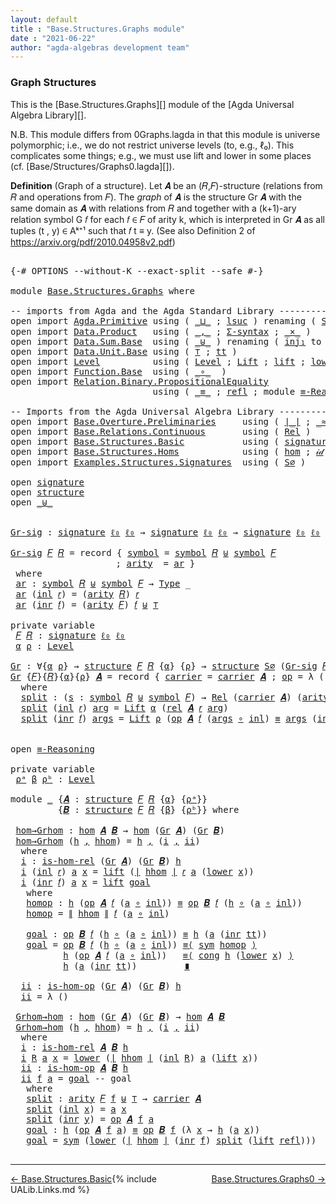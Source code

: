 ```yaml
---
layout: default
title : "Base.Structures.Graphs module"
date : "2021-06-22"
author: "agda-algebras development team"
---
```


### <a id="graph-structures">Graph Structures</a>

This is the [Base.Structures.Graphs][] module of the [Agda Universal Algebra Library][].

N.B. This module differs from 0Graphs.lagda in that this module is universe polymorphic; i.e., we do not restrict universe levels (to, e.g., ℓ₀). This complicates some things; e.g., we must use lift and lower in some places (cf. [Base/Structures/Graphs0.lagda][]).

**Definition** (Graph of a structure). Let 𝑨 be an (𝑅,𝐹)-structure (relations from 𝑅 and operations from 𝐹).
The *graph* of 𝑨 is the structure Gr 𝑨 with the same domain as 𝑨 with relations from 𝑅 and together with a (k+1)-ary relation symbol G 𝑓 for each 𝑓 ∈ 𝐹 of arity k, which is interpreted in Gr 𝑨 as all tuples (t , y) ∈ Aᵏ⁺¹ such that 𝑓 t ≡ y. (See also Definition 2 of https://arxiv.org/pdf/2010.04958v2.pdf)


<pre class="Agda">

<a id="966" class="Symbol">{-#</a> <a id="970" class="Keyword">OPTIONS</a> <a id="978" class="Pragma">--without-K</a> <a id="990" class="Pragma">--exact-split</a> <a id="1004" class="Pragma">--safe</a> <a id="1011" class="Symbol">#-}</a>

<a id="1016" class="Keyword">module</a> <a id="1023" href="Base.Structures.Graphs.html" class="Module">Base.Structures.Graphs</a> <a id="1046" class="Keyword">where</a>

<a id="1053" class="Comment">-- imports from Agda and the Agda Standard Library -------------------------------------------</a>
<a id="1148" class="Keyword">open</a> <a id="1153" class="Keyword">import</a> <a id="1160" href="Agda.Primitive.html" class="Module">Agda.Primitive</a> <a id="1175" class="Keyword">using</a> <a id="1181" class="Symbol">(</a> <a id="1183" href="Agda.Primitive.html#810" class="Primitive Operator">_⊔_</a> <a id="1187" class="Symbol">;</a> <a id="1189" href="Agda.Primitive.html#780" class="Primitive">lsuc</a> <a id="1194" class="Symbol">)</a> <a id="1196" class="Keyword">renaming</a> <a id="1205" class="Symbol">(</a> <a id="1207" href="Agda.Primitive.html#326" class="Primitive">Set</a> <a id="1211" class="Symbol">to</a> <a id="1214" class="Primitive">Type</a> <a id="1219" class="Symbol">;</a> <a id="1221" href="Agda.Primitive.html#764" class="Primitive">lzero</a>  <a id="1228" class="Symbol">to</a> <a id="1231" class="Primitive">ℓ₀</a> <a id="1234" class="Symbol">)</a>
<a id="1236" class="Keyword">open</a> <a id="1241" class="Keyword">import</a> <a id="1248" href="Data.Product.html" class="Module">Data.Product</a>   <a id="1263" class="Keyword">using</a> <a id="1269" class="Symbol">(</a> <a id="1271" href="Agda.Builtin.Sigma.html#236" class="InductiveConstructor Operator">_,_</a> <a id="1275" class="Symbol">;</a> <a id="1277" href="Data.Product.html#916" class="Function">Σ-syntax</a> <a id="1286" class="Symbol">;</a> <a id="1288" href="Data.Product.html#1167" class="Function Operator">_×_</a> <a id="1292" class="Symbol">)</a>
<a id="1294" class="Keyword">open</a> <a id="1299" class="Keyword">import</a> <a id="1306" href="Data.Sum.Base.html" class="Module">Data.Sum.Base</a>  <a id="1321" class="Keyword">using</a> <a id="1327" class="Symbol">(</a> <a id="1329" href="Data.Sum.Base.html#734" class="Datatype Operator">_⊎_</a> <a id="1333" class="Symbol">)</a> <a id="1335" class="Keyword">renaming</a> <a id="1344" class="Symbol">(</a> <a id="1346" href="Data.Sum.Base.html#784" class="InductiveConstructor">inj₁</a> <a id="1351" class="Symbol">to</a> <a id="1354" class="InductiveConstructor">inl</a> <a id="1358" class="Symbol">;</a> <a id="1360" href="Data.Sum.Base.html#809" class="InductiveConstructor">inj₂</a> <a id="1365" class="Symbol">to</a> <a id="1368" class="InductiveConstructor">inr</a> <a id="1372" class="Symbol">)</a>
<a id="1374" class="Keyword">open</a> <a id="1379" class="Keyword">import</a> <a id="1386" href="Data.Unit.Base.html" class="Module">Data.Unit.Base</a> <a id="1401" class="Keyword">using</a> <a id="1407" class="Symbol">(</a> <a id="1409" href="Agda.Builtin.Unit.html#164" class="Record">⊤</a> <a id="1411" class="Symbol">;</a> <a id="1413" href="Agda.Builtin.Unit.html#201" class="InductiveConstructor">tt</a> <a id="1416" class="Symbol">)</a>
<a id="1418" class="Keyword">open</a> <a id="1423" class="Keyword">import</a> <a id="1430" href="Level.html" class="Module">Level</a>          <a id="1445" class="Keyword">using</a> <a id="1451" class="Symbol">(</a> <a id="1453" href="Agda.Primitive.html#597" class="Postulate">Level</a> <a id="1459" class="Symbol">;</a> <a id="1461" href="Level.html#400" class="Record">Lift</a> <a id="1466" class="Symbol">;</a> <a id="1468" href="Level.html#457" class="InductiveConstructor">lift</a> <a id="1473" class="Symbol">;</a> <a id="1475" href="Level.html#470" class="Field">lower</a> <a id="1481" class="Symbol">)</a>
<a id="1483" class="Keyword">open</a> <a id="1488" class="Keyword">import</a> <a id="1495" href="Function.Base.html" class="Module">Function.Base</a>  <a id="1510" class="Keyword">using</a> <a id="1516" class="Symbol">(</a> <a id="1518" href="Function.Base.html#1031" class="Function Operator">_∘_</a>  <a id="1523" class="Symbol">)</a>
<a id="1525" class="Keyword">open</a> <a id="1530" class="Keyword">import</a> <a id="1537" href="Relation.Binary.PropositionalEquality.html" class="Module">Relation.Binary.PropositionalEquality</a>
                           <a id="1602" class="Keyword">using</a> <a id="1608" class="Symbol">(</a> <a id="1610" href="Agda.Builtin.Equality.html#151" class="Datatype Operator">_≡_</a> <a id="1614" class="Symbol">;</a> <a id="1616" href="Agda.Builtin.Equality.html#208" class="InductiveConstructor">refl</a> <a id="1621" class="Symbol">;</a> <a id="1623" class="Keyword">module</a> <a id="1630" href="Relation.Binary.PropositionalEquality.Core.html#2708" class="Module">≡-Reasoning</a> <a id="1642" class="Symbol">;</a> <a id="1644" href="Relation.Binary.PropositionalEquality.Core.html#1130" class="Function">cong</a> <a id="1649" class="Symbol">;</a> <a id="1651" href="Relation.Binary.PropositionalEquality.Core.html#1684" class="Function">sym</a> <a id="1655" class="Symbol">)</a>

<a id="1658" class="Comment">-- Imports from the Agda Universal Algebra Library ---------------------------------------------</a>
<a id="1755" class="Keyword">open</a> <a id="1760" class="Keyword">import</a> <a id="1767" href="Base.Overture.Preliminaries.html" class="Module">Base.Overture.Preliminaries</a>     <a id="1799" class="Keyword">using</a> <a id="1805" class="Symbol">(</a> <a id="1807" href="Base.Overture.Preliminaries.html#4402" class="Function Operator">∣_∣</a> <a id="1811" class="Symbol">;</a> <a id="1813" href="Base.Overture.Preliminaries.html#9670" class="Function Operator">_≈_</a> <a id="1817" class="Symbol">;</a> <a id="1819" href="Base.Overture.Preliminaries.html#4440" class="Function Operator">∥_∥</a> <a id="1823" class="Symbol">;</a> <a id="1825" href="Base.Overture.Preliminaries.html#5321" class="Function Operator">_∙_</a> <a id="1829" class="Symbol">;</a> <a id="1831" href="Base.Overture.Preliminaries.html#8995" class="Function">lower∼lift</a> <a id="1842" class="Symbol">;</a> <a id="1844" href="Base.Overture.Preliminaries.html#8919" class="Function">lift∼lower</a> <a id="1855" class="Symbol">)</a>
<a id="1857" class="Keyword">open</a> <a id="1862" class="Keyword">import</a> <a id="1869" href="Base.Relations.Continuous.html" class="Module">Base.Relations.Continuous</a>       <a id="1901" class="Keyword">using</a> <a id="1907" class="Symbol">(</a> <a id="1909" href="Base.Relations.Continuous.html#4476" class="Function">Rel</a> <a id="1913" class="Symbol">)</a>
<a id="1915" class="Keyword">open</a> <a id="1920" class="Keyword">import</a> <a id="1927" href="Base.Structures.Basic.html" class="Module">Base.Structures.Basic</a>           <a id="1959" class="Keyword">using</a> <a id="1965" class="Symbol">(</a> <a id="1967" href="Base.Structures.Basic.html#1264" class="Record">signature</a> <a id="1977" class="Symbol">;</a> <a id="1979" href="Base.Structures.Basic.html#1598" class="Record">structure</a> <a id="1989" class="Symbol">)</a>
<a id="1991" class="Keyword">open</a> <a id="1996" class="Keyword">import</a> <a id="2003" href="Base.Structures.Homs.html" class="Module">Base.Structures.Homs</a>            <a id="2035" class="Keyword">using</a> <a id="2041" class="Symbol">(</a> <a id="2043" href="Base.Structures.Homs.html#2869" class="Function">hom</a> <a id="2047" class="Symbol">;</a> <a id="2049" href="Base.Structures.Homs.html#3970" class="Function">𝒾𝒹</a> <a id="2052" class="Symbol">;</a> <a id="2054" href="Base.Structures.Homs.html#3878" class="Function">∘-hom</a> <a id="2060" class="Symbol">;</a> <a id="2062" href="Base.Structures.Homs.html#4917" class="Function">𝓁𝒾𝒻𝓉</a> <a id="2067" class="Symbol">;</a> <a id="2069" href="Base.Structures.Homs.html#5297" class="Function">𝓁ℴ𝓌ℯ𝓇</a> <a id="2075" class="Symbol">;</a> <a id="2077" href="Base.Structures.Homs.html#2453" class="Function">is-hom-rel</a><a id="2087" class="Symbol">;</a> <a id="2089" href="Base.Structures.Homs.html#2672" class="Function">is-hom-op</a><a id="2098" class="Symbol">)</a>
<a id="2100" class="Keyword">open</a> <a id="2105" class="Keyword">import</a> <a id="2112" href="Examples.Structures.Signatures.html" class="Module">Examples.Structures.Signatures</a>  <a id="2144" class="Keyword">using</a> <a id="2150" class="Symbol">(</a> <a id="2152" href="Examples.Structures.Signatures.html#710" class="Function">S∅</a> <a id="2155" class="Symbol">)</a>

<a id="2158" class="Keyword">open</a> <a id="2163" href="Base.Structures.Basic.html#1264" class="Module">signature</a>
<a id="2173" class="Keyword">open</a> <a id="2178" href="Base.Structures.Basic.html#1598" class="Module">structure</a>
<a id="2188" class="Keyword">open</a> <a id="2193" href="Data.Sum.Base.html#734" class="Module Operator">_⊎_</a>


<a id="Gr-sig"></a><a id="2199" href="Base.Structures.Graphs.html#2199" class="Function">Gr-sig</a> <a id="2206" class="Symbol">:</a> <a id="2208" href="Base.Structures.Basic.html#1264" class="Record">signature</a> <a id="2218" href="Base.Structures.Graphs.html#1231" class="Primitive">ℓ₀</a> <a id="2221" href="Base.Structures.Graphs.html#1231" class="Primitive">ℓ₀</a> <a id="2224" class="Symbol">→</a> <a id="2226" href="Base.Structures.Basic.html#1264" class="Record">signature</a> <a id="2236" href="Base.Structures.Graphs.html#1231" class="Primitive">ℓ₀</a> <a id="2239" href="Base.Structures.Graphs.html#1231" class="Primitive">ℓ₀</a> <a id="2242" class="Symbol">→</a> <a id="2244" href="Base.Structures.Basic.html#1264" class="Record">signature</a> <a id="2254" href="Base.Structures.Graphs.html#1231" class="Primitive">ℓ₀</a> <a id="2257" href="Base.Structures.Graphs.html#1231" class="Primitive">ℓ₀</a>

<a id="2261" href="Base.Structures.Graphs.html#2199" class="Function">Gr-sig</a> <a id="2268" href="Base.Structures.Graphs.html#2268" class="Bound">𝐹</a> <a id="2270" href="Base.Structures.Graphs.html#2270" class="Bound">𝑅</a> <a id="2272" class="Symbol">=</a> <a id="2274" class="Keyword">record</a> <a id="2281" class="Symbol">{</a> <a id="2283" href="Base.Structures.Basic.html#1325" class="Field">symbol</a> <a id="2290" class="Symbol">=</a> <a id="2292" href="Base.Structures.Basic.html#1325" class="Field">symbol</a> <a id="2299" href="Base.Structures.Graphs.html#2270" class="Bound">𝑅</a> <a id="2301" href="Data.Sum.Base.html#734" class="Datatype Operator">⊎</a> <a id="2303" href="Base.Structures.Basic.html#1325" class="Field">symbol</a> <a id="2310" href="Base.Structures.Graphs.html#2268" class="Bound">𝐹</a>
                    <a id="2332" class="Symbol">;</a> <a id="2334" href="Base.Structures.Basic.html#1343" class="Field">arity</a>  <a id="2341" class="Symbol">=</a> <a id="2343" href="Base.Structures.Graphs.html#2356" class="Function">ar</a> <a id="2346" class="Symbol">}</a>
 <a id="2349" class="Keyword">where</a>
 <a id="2356" href="Base.Structures.Graphs.html#2356" class="Function">ar</a> <a id="2359" class="Symbol">:</a> <a id="2361" href="Base.Structures.Basic.html#1325" class="Field">symbol</a> <a id="2368" href="Base.Structures.Graphs.html#2270" class="Bound">𝑅</a> <a id="2370" href="Data.Sum.Base.html#734" class="Datatype Operator">⊎</a> <a id="2372" href="Base.Structures.Basic.html#1325" class="Field">symbol</a> <a id="2379" href="Base.Structures.Graphs.html#2268" class="Bound">𝐹</a> <a id="2381" class="Symbol">→</a> <a id="2383" href="Base.Structures.Graphs.html#1214" class="Primitive">Type</a> <a id="2388" class="Symbol">_</a>
 <a id="2391" href="Base.Structures.Graphs.html#2356" class="Function">ar</a> <a id="2394" class="Symbol">(</a><a id="2395" href="Base.Structures.Graphs.html#1354" class="InductiveConstructor">inl</a> <a id="2399" href="Base.Structures.Graphs.html#2399" class="Bound">𝑟</a><a id="2400" class="Symbol">)</a> <a id="2402" class="Symbol">=</a> <a id="2404" class="Symbol">(</a><a id="2405" href="Base.Structures.Basic.html#1343" class="Field">arity</a> <a id="2411" href="Base.Structures.Graphs.html#2270" class="Bound">𝑅</a><a id="2412" class="Symbol">)</a> <a id="2414" href="Base.Structures.Graphs.html#2399" class="Bound">𝑟</a>
 <a id="2417" href="Base.Structures.Graphs.html#2356" class="Function">ar</a> <a id="2420" class="Symbol">(</a><a id="2421" href="Base.Structures.Graphs.html#1368" class="InductiveConstructor">inr</a> <a id="2425" href="Base.Structures.Graphs.html#2425" class="Bound">𝑓</a><a id="2426" class="Symbol">)</a> <a id="2428" class="Symbol">=</a> <a id="2430" class="Symbol">(</a><a id="2431" href="Base.Structures.Basic.html#1343" class="Field">arity</a> <a id="2437" href="Base.Structures.Graphs.html#2268" class="Bound">𝐹</a><a id="2438" class="Symbol">)</a> <a id="2440" href="Base.Structures.Graphs.html#2425" class="Bound">𝑓</a> <a id="2442" href="Data.Sum.Base.html#734" class="Datatype Operator">⊎</a> <a id="2444" href="Agda.Builtin.Unit.html#164" class="Record">⊤</a>

<a id="2447" class="Keyword">private</a> <a id="2455" class="Keyword">variable</a>
 <a id="2465" href="Base.Structures.Graphs.html#2465" class="Generalizable">𝐹</a> <a id="2467" href="Base.Structures.Graphs.html#2467" class="Generalizable">𝑅</a> <a id="2469" class="Symbol">:</a> <a id="2471" href="Base.Structures.Basic.html#1264" class="Record">signature</a> <a id="2481" href="Base.Structures.Graphs.html#1231" class="Primitive">ℓ₀</a> <a id="2484" href="Base.Structures.Graphs.html#1231" class="Primitive">ℓ₀</a>
 <a id="2488" href="Base.Structures.Graphs.html#2488" class="Generalizable">α</a> <a id="2490" href="Base.Structures.Graphs.html#2490" class="Generalizable">ρ</a> <a id="2492" class="Symbol">:</a> <a id="2494" href="Agda.Primitive.html#597" class="Postulate">Level</a>

<a id="Gr"></a><a id="2501" href="Base.Structures.Graphs.html#2501" class="Function">Gr</a> <a id="2504" class="Symbol">:</a> <a id="2506" class="Symbol">∀{</a><a id="2508" href="Base.Structures.Graphs.html#2508" class="Bound">α</a> <a id="2510" href="Base.Structures.Graphs.html#2510" class="Bound">ρ</a><a id="2511" class="Symbol">}</a> <a id="2513" class="Symbol">→</a> <a id="2515" href="Base.Structures.Basic.html#1598" class="Record">structure</a> <a id="2525" href="Base.Structures.Graphs.html#2465" class="Generalizable">𝐹</a> <a id="2527" href="Base.Structures.Graphs.html#2467" class="Generalizable">𝑅</a> <a id="2529" class="Symbol">{</a><a id="2530" href="Base.Structures.Graphs.html#2508" class="Bound">α</a><a id="2531" class="Symbol">}</a> <a id="2533" class="Symbol">{</a><a id="2534" href="Base.Structures.Graphs.html#2510" class="Bound">ρ</a><a id="2535" class="Symbol">}</a> <a id="2537" class="Symbol">→</a> <a id="2539" href="Base.Structures.Basic.html#1598" class="Record">structure</a> <a id="2549" href="Examples.Structures.Signatures.html#710" class="Function">S∅</a> <a id="2552" class="Symbol">(</a><a id="2553" href="Base.Structures.Graphs.html#2199" class="Function">Gr-sig</a> <a id="2560" href="Base.Structures.Graphs.html#2465" class="Generalizable">𝐹</a> <a id="2562" href="Base.Structures.Graphs.html#2467" class="Generalizable">𝑅</a><a id="2563" class="Symbol">)</a> <a id="2565" class="Symbol">{</a><a id="2566" href="Base.Structures.Graphs.html#2508" class="Bound">α</a><a id="2567" class="Symbol">}</a> <a id="2569" class="Symbol">{</a><a id="2570" href="Base.Structures.Graphs.html#2508" class="Bound">α</a> <a id="2572" href="Agda.Primitive.html#810" class="Primitive Operator">⊔</a> <a id="2574" href="Base.Structures.Graphs.html#2510" class="Bound">ρ</a><a id="2575" class="Symbol">}</a>
<a id="2577" href="Base.Structures.Graphs.html#2501" class="Function">Gr</a> <a id="2580" class="Symbol">{</a><a id="2581" href="Base.Structures.Graphs.html#2581" class="Bound">𝐹</a><a id="2582" class="Symbol">}{</a><a id="2584" href="Base.Structures.Graphs.html#2584" class="Bound">𝑅</a><a id="2585" class="Symbol">}{</a><a id="2587" href="Base.Structures.Graphs.html#2587" class="Bound">α</a><a id="2588" class="Symbol">}{</a><a id="2590" href="Base.Structures.Graphs.html#2590" class="Bound">ρ</a><a id="2591" class="Symbol">}</a> <a id="2593" href="Base.Structures.Graphs.html#2593" class="Bound">𝑨</a> <a id="2595" class="Symbol">=</a> <a id="2597" class="Keyword">record</a> <a id="2604" class="Symbol">{</a> <a id="2606" href="Base.Structures.Basic.html#1750" class="Field">carrier</a> <a id="2614" class="Symbol">=</a> <a id="2616" href="Base.Structures.Basic.html#1750" class="Field">carrier</a> <a id="2624" href="Base.Structures.Graphs.html#2593" class="Bound">𝑨</a> <a id="2626" class="Symbol">;</a> <a id="2628" href="Base.Structures.Basic.html#1769" class="Field">op</a> <a id="2631" class="Symbol">=</a> <a id="2633" class="Symbol">λ</a> <a id="2635" class="Symbol">()</a> <a id="2638" class="Symbol">;</a> <a id="2640" href="Base.Structures.Basic.html#1853" class="Field">rel</a> <a id="2644" class="Symbol">=</a> <a id="2646" href="Base.Structures.Graphs.html#2664" class="Function">split</a> <a id="2652" class="Symbol">}</a>
  <a id="2656" class="Keyword">where</a>
  <a id="2664" href="Base.Structures.Graphs.html#2664" class="Function">split</a> <a id="2670" class="Symbol">:</a> <a id="2672" class="Symbol">(</a><a id="2673" href="Base.Structures.Graphs.html#2673" class="Bound">s</a> <a id="2675" class="Symbol">:</a> <a id="2677" href="Base.Structures.Basic.html#1325" class="Field">symbol</a> <a id="2684" href="Base.Structures.Graphs.html#2584" class="Bound">𝑅</a> <a id="2686" href="Data.Sum.Base.html#734" class="Datatype Operator">⊎</a> <a id="2688" href="Base.Structures.Basic.html#1325" class="Field">symbol</a> <a id="2695" href="Base.Structures.Graphs.html#2581" class="Bound">𝐹</a><a id="2696" class="Symbol">)</a> <a id="2698" class="Symbol">→</a> <a id="2700" href="Base.Relations.Continuous.html#4476" class="Function">Rel</a> <a id="2704" class="Symbol">(</a><a id="2705" href="Base.Structures.Basic.html#1750" class="Field">carrier</a> <a id="2713" href="Base.Structures.Graphs.html#2593" class="Bound">𝑨</a><a id="2714" class="Symbol">)</a> <a id="2716" class="Symbol">(</a><a id="2717" href="Base.Structures.Basic.html#1343" class="Field">arity</a> <a id="2723" class="Symbol">(</a><a id="2724" href="Base.Structures.Graphs.html#2199" class="Function">Gr-sig</a> <a id="2731" href="Base.Structures.Graphs.html#2581" class="Bound">𝐹</a> <a id="2733" href="Base.Structures.Graphs.html#2584" class="Bound">𝑅</a><a id="2734" class="Symbol">)</a> <a id="2736" href="Base.Structures.Graphs.html#2673" class="Bound">s</a><a id="2737" class="Symbol">)</a> <a id="2739" class="Symbol">{</a><a id="2740" href="Base.Structures.Graphs.html#2587" class="Bound">α</a> <a id="2742" href="Agda.Primitive.html#810" class="Primitive Operator">⊔</a> <a id="2744" href="Base.Structures.Graphs.html#2590" class="Bound">ρ</a><a id="2745" class="Symbol">}</a>
  <a id="2749" href="Base.Structures.Graphs.html#2664" class="Function">split</a> <a id="2755" class="Symbol">(</a><a id="2756" href="Base.Structures.Graphs.html#1354" class="InductiveConstructor">inl</a> <a id="2760" href="Base.Structures.Graphs.html#2760" class="Bound">𝑟</a><a id="2761" class="Symbol">)</a> <a id="2763" href="Base.Structures.Graphs.html#2763" class="Bound">arg</a> <a id="2767" class="Symbol">=</a> <a id="2769" href="Level.html#400" class="Record">Lift</a> <a id="2774" href="Base.Structures.Graphs.html#2587" class="Bound">α</a> <a id="2776" class="Symbol">(</a><a id="2777" href="Base.Structures.Basic.html#1853" class="Field">rel</a> <a id="2781" href="Base.Structures.Graphs.html#2593" class="Bound">𝑨</a> <a id="2783" href="Base.Structures.Graphs.html#2760" class="Bound">𝑟</a> <a id="2785" href="Base.Structures.Graphs.html#2763" class="Bound">arg</a><a id="2788" class="Symbol">)</a>
  <a id="2792" href="Base.Structures.Graphs.html#2664" class="Function">split</a> <a id="2798" class="Symbol">(</a><a id="2799" href="Base.Structures.Graphs.html#1368" class="InductiveConstructor">inr</a> <a id="2803" href="Base.Structures.Graphs.html#2803" class="Bound">𝑓</a><a id="2804" class="Symbol">)</a> <a id="2806" href="Base.Structures.Graphs.html#2806" class="Bound">args</a> <a id="2811" class="Symbol">=</a> <a id="2813" href="Level.html#400" class="Record">Lift</a> <a id="2818" href="Base.Structures.Graphs.html#2590" class="Bound">ρ</a> <a id="2820" class="Symbol">(</a><a id="2821" href="Base.Structures.Basic.html#1769" class="Field">op</a> <a id="2824" href="Base.Structures.Graphs.html#2593" class="Bound">𝑨</a> <a id="2826" href="Base.Structures.Graphs.html#2803" class="Bound">𝑓</a> <a id="2828" class="Symbol">(</a><a id="2829" href="Base.Structures.Graphs.html#2806" class="Bound">args</a> <a id="2834" href="Function.Base.html#1031" class="Function Operator">∘</a> <a id="2836" href="Base.Structures.Graphs.html#1354" class="InductiveConstructor">inl</a><a id="2839" class="Symbol">)</a> <a id="2841" href="Agda.Builtin.Equality.html#151" class="Datatype Operator">≡</a> <a id="2843" href="Base.Structures.Graphs.html#2806" class="Bound">args</a> <a id="2848" class="Symbol">(</a><a id="2849" href="Base.Structures.Graphs.html#1368" class="InductiveConstructor">inr</a> <a id="2853" href="Agda.Builtin.Unit.html#201" class="InductiveConstructor">tt</a><a id="2855" class="Symbol">))</a>


<a id="2860" class="Keyword">open</a> <a id="2865" href="Relation.Binary.PropositionalEquality.Core.html#2708" class="Module">≡-Reasoning</a>

<a id="2878" class="Keyword">private</a> <a id="2886" class="Keyword">variable</a>
 <a id="2896" href="Base.Structures.Graphs.html#2896" class="Generalizable">ρᵃ</a> <a id="2899" href="Base.Structures.Graphs.html#2899" class="Generalizable">β</a> <a id="2901" href="Base.Structures.Graphs.html#2901" class="Generalizable">ρᵇ</a> <a id="2904" class="Symbol">:</a> <a id="2906" href="Agda.Primitive.html#597" class="Postulate">Level</a>

<a id="2913" class="Keyword">module</a> <a id="2920" href="Base.Structures.Graphs.html#2920" class="Module">_</a> <a id="2922" class="Symbol">{</a><a id="2923" href="Base.Structures.Graphs.html#2923" class="Bound">𝑨</a> <a id="2925" class="Symbol">:</a> <a id="2927" href="Base.Structures.Basic.html#1598" class="Record">structure</a> <a id="2937" href="Base.Structures.Graphs.html#2465" class="Generalizable">𝐹</a> <a id="2939" href="Base.Structures.Graphs.html#2467" class="Generalizable">𝑅</a> <a id="2941" class="Symbol">{</a><a id="2942" href="Base.Structures.Graphs.html#2488" class="Generalizable">α</a><a id="2943" class="Symbol">}</a> <a id="2945" class="Symbol">{</a><a id="2946" href="Base.Structures.Graphs.html#2896" class="Generalizable">ρᵃ</a><a id="2948" class="Symbol">}}</a>
         <a id="2960" class="Symbol">{</a><a id="2961" href="Base.Structures.Graphs.html#2961" class="Bound">𝑩</a> <a id="2963" class="Symbol">:</a> <a id="2965" href="Base.Structures.Basic.html#1598" class="Record">structure</a> <a id="2975" href="Base.Structures.Graphs.html#2465" class="Generalizable">𝐹</a> <a id="2977" href="Base.Structures.Graphs.html#2467" class="Generalizable">𝑅</a> <a id="2979" class="Symbol">{</a><a id="2980" href="Base.Structures.Graphs.html#2899" class="Generalizable">β</a><a id="2981" class="Symbol">}</a> <a id="2983" class="Symbol">{</a><a id="2984" href="Base.Structures.Graphs.html#2901" class="Generalizable">ρᵇ</a><a id="2986" class="Symbol">}}</a> <a id="2989" class="Keyword">where</a>

 <a id="2997" href="Base.Structures.Graphs.html#2997" class="Function">hom→Grhom</a> <a id="3007" class="Symbol">:</a> <a id="3009" href="Base.Structures.Homs.html#2869" class="Function">hom</a> <a id="3013" href="Base.Structures.Graphs.html#2923" class="Bound">𝑨</a> <a id="3015" href="Base.Structures.Graphs.html#2961" class="Bound">𝑩</a> <a id="3017" class="Symbol">→</a> <a id="3019" href="Base.Structures.Homs.html#2869" class="Function">hom</a> <a id="3023" class="Symbol">(</a><a id="3024" href="Base.Structures.Graphs.html#2501" class="Function">Gr</a> <a id="3027" href="Base.Structures.Graphs.html#2923" class="Bound">𝑨</a><a id="3028" class="Symbol">)</a> <a id="3030" class="Symbol">(</a><a id="3031" href="Base.Structures.Graphs.html#2501" class="Function">Gr</a> <a id="3034" href="Base.Structures.Graphs.html#2961" class="Bound">𝑩</a><a id="3035" class="Symbol">)</a>
 <a id="3038" href="Base.Structures.Graphs.html#2997" class="Function">hom→Grhom</a> <a id="3048" class="Symbol">(</a><a id="3049" href="Base.Structures.Graphs.html#3049" class="Bound">h</a> <a id="3051" href="Agda.Builtin.Sigma.html#236" class="InductiveConstructor Operator">,</a> <a id="3053" href="Base.Structures.Graphs.html#3053" class="Bound">hhom</a><a id="3057" class="Symbol">)</a> <a id="3059" class="Symbol">=</a> <a id="3061" href="Base.Structures.Graphs.html#3049" class="Bound">h</a> <a id="3063" href="Agda.Builtin.Sigma.html#236" class="InductiveConstructor Operator">,</a> <a id="3065" class="Symbol">(</a><a id="3066" href="Base.Structures.Graphs.html#3084" class="Function">i</a> <a id="3068" href="Agda.Builtin.Sigma.html#236" class="InductiveConstructor Operator">,</a> <a id="3070" href="Base.Structures.Graphs.html#3481" class="Function">ii</a><a id="3072" class="Symbol">)</a>
  <a id="3076" class="Keyword">where</a>
  <a id="3084" href="Base.Structures.Graphs.html#3084" class="Function">i</a> <a id="3086" class="Symbol">:</a> <a id="3088" href="Base.Structures.Homs.html#2453" class="Function">is-hom-rel</a> <a id="3099" class="Symbol">(</a><a id="3100" href="Base.Structures.Graphs.html#2501" class="Function">Gr</a> <a id="3103" href="Base.Structures.Graphs.html#2923" class="Bound">𝑨</a><a id="3104" class="Symbol">)</a> <a id="3106" class="Symbol">(</a><a id="3107" href="Base.Structures.Graphs.html#2501" class="Function">Gr</a> <a id="3110" href="Base.Structures.Graphs.html#2961" class="Bound">𝑩</a><a id="3111" class="Symbol">)</a> <a id="3113" href="Base.Structures.Graphs.html#3049" class="Bound">h</a>
  <a id="3117" href="Base.Structures.Graphs.html#3084" class="Function">i</a> <a id="3119" class="Symbol">(</a><a id="3120" href="Base.Structures.Graphs.html#1354" class="InductiveConstructor">inl</a> <a id="3124" href="Base.Structures.Graphs.html#3124" class="Bound">𝑟</a><a id="3125" class="Symbol">)</a> <a id="3127" href="Base.Structures.Graphs.html#3127" class="Bound">a</a> <a id="3129" href="Base.Structures.Graphs.html#3129" class="Bound">x</a> <a id="3131" class="Symbol">=</a> <a id="3133" href="Level.html#457" class="InductiveConstructor">lift</a> <a id="3138" class="Symbol">(</a><a id="3139" href="Base.Overture.Preliminaries.html#4402" class="Function Operator">∣</a> <a id="3141" href="Base.Structures.Graphs.html#3053" class="Bound">hhom</a> <a id="3146" href="Base.Overture.Preliminaries.html#4402" class="Function Operator">∣</a> <a id="3148" href="Base.Structures.Graphs.html#3124" class="Bound">𝑟</a> <a id="3150" href="Base.Structures.Graphs.html#3127" class="Bound">a</a> <a id="3152" class="Symbol">(</a><a id="3153" href="Level.html#470" class="Field">lower</a> <a id="3159" href="Base.Structures.Graphs.html#3129" class="Bound">x</a><a id="3160" class="Symbol">))</a>
  <a id="3165" href="Base.Structures.Graphs.html#3084" class="Function">i</a> <a id="3167" class="Symbol">(</a><a id="3168" href="Base.Structures.Graphs.html#1368" class="InductiveConstructor">inr</a> <a id="3172" href="Base.Structures.Graphs.html#3172" class="Bound">𝑓</a><a id="3173" class="Symbol">)</a> <a id="3175" href="Base.Structures.Graphs.html#3175" class="Bound">a</a> <a id="3177" href="Base.Structures.Graphs.html#3177" class="Bound">x</a> <a id="3179" class="Symbol">=</a> <a id="3181" href="Level.html#457" class="InductiveConstructor">lift</a> <a id="3186" href="Base.Structures.Graphs.html#3293" class="Function">goal</a>
   <a id="3194" class="Keyword">where</a>
   <a id="3203" href="Base.Structures.Graphs.html#3203" class="Function">homop</a> <a id="3209" class="Symbol">:</a> <a id="3211" href="Base.Structures.Graphs.html#3049" class="Bound">h</a> <a id="3213" class="Symbol">(</a><a id="3214" href="Base.Structures.Basic.html#1769" class="Field">op</a> <a id="3217" href="Base.Structures.Graphs.html#2923" class="Bound">𝑨</a> <a id="3219" href="Base.Structures.Graphs.html#3172" class="Bound">𝑓</a> <a id="3221" class="Symbol">(</a><a id="3222" href="Base.Structures.Graphs.html#3175" class="Bound">a</a> <a id="3224" href="Function.Base.html#1031" class="Function Operator">∘</a> <a id="3226" href="Base.Structures.Graphs.html#1354" class="InductiveConstructor">inl</a><a id="3229" class="Symbol">))</a> <a id="3232" href="Agda.Builtin.Equality.html#151" class="Datatype Operator">≡</a> <a id="3234" href="Base.Structures.Basic.html#1769" class="Field">op</a> <a id="3237" href="Base.Structures.Graphs.html#2961" class="Bound">𝑩</a> <a id="3239" href="Base.Structures.Graphs.html#3172" class="Bound">𝑓</a> <a id="3241" class="Symbol">(</a><a id="3242" href="Base.Structures.Graphs.html#3049" class="Bound">h</a> <a id="3244" href="Function.Base.html#1031" class="Function Operator">∘</a> <a id="3246" class="Symbol">(</a><a id="3247" href="Base.Structures.Graphs.html#3175" class="Bound">a</a> <a id="3249" href="Function.Base.html#1031" class="Function Operator">∘</a> <a id="3251" href="Base.Structures.Graphs.html#1354" class="InductiveConstructor">inl</a><a id="3254" class="Symbol">))</a>
   <a id="3260" href="Base.Structures.Graphs.html#3203" class="Function">homop</a> <a id="3266" class="Symbol">=</a> <a id="3268" href="Base.Overture.Preliminaries.html#4440" class="Function Operator">∥</a> <a id="3270" href="Base.Structures.Graphs.html#3053" class="Bound">hhom</a> <a id="3275" href="Base.Overture.Preliminaries.html#4440" class="Function Operator">∥</a> <a id="3277" href="Base.Structures.Graphs.html#3172" class="Bound">𝑓</a> <a id="3279" class="Symbol">(</a><a id="3280" href="Base.Structures.Graphs.html#3175" class="Bound">a</a> <a id="3282" href="Function.Base.html#1031" class="Function Operator">∘</a> <a id="3284" href="Base.Structures.Graphs.html#1354" class="InductiveConstructor">inl</a><a id="3287" class="Symbol">)</a>

   <a id="3293" href="Base.Structures.Graphs.html#3293" class="Function">goal</a> <a id="3298" class="Symbol">:</a> <a id="3300" href="Base.Structures.Basic.html#1769" class="Field">op</a> <a id="3303" href="Base.Structures.Graphs.html#2961" class="Bound">𝑩</a> <a id="3305" href="Base.Structures.Graphs.html#3172" class="Bound">𝑓</a> <a id="3307" class="Symbol">(</a><a id="3308" href="Base.Structures.Graphs.html#3049" class="Bound">h</a> <a id="3310" href="Function.Base.html#1031" class="Function Operator">∘</a> <a id="3312" class="Symbol">(</a><a id="3313" href="Base.Structures.Graphs.html#3175" class="Bound">a</a> <a id="3315" href="Function.Base.html#1031" class="Function Operator">∘</a> <a id="3317" href="Base.Structures.Graphs.html#1354" class="InductiveConstructor">inl</a><a id="3320" class="Symbol">))</a> <a id="3323" href="Agda.Builtin.Equality.html#151" class="Datatype Operator">≡</a> <a id="3325" href="Base.Structures.Graphs.html#3049" class="Bound">h</a> <a id="3327" class="Symbol">(</a><a id="3328" href="Base.Structures.Graphs.html#3175" class="Bound">a</a> <a id="3330" class="Symbol">(</a><a id="3331" href="Base.Structures.Graphs.html#1368" class="InductiveConstructor">inr</a> <a id="3335" href="Agda.Builtin.Unit.html#201" class="InductiveConstructor">tt</a><a id="3337" class="Symbol">))</a>
   <a id="3343" href="Base.Structures.Graphs.html#3293" class="Function">goal</a> <a id="3348" class="Symbol">=</a> <a id="3350" href="Base.Structures.Basic.html#1769" class="Field">op</a> <a id="3353" href="Base.Structures.Graphs.html#2961" class="Bound">𝑩</a> <a id="3355" href="Base.Structures.Graphs.html#3172" class="Bound">𝑓</a> <a id="3357" class="Symbol">(</a><a id="3358" href="Base.Structures.Graphs.html#3049" class="Bound">h</a> <a id="3360" href="Function.Base.html#1031" class="Function Operator">∘</a> <a id="3362" class="Symbol">(</a><a id="3363" href="Base.Structures.Graphs.html#3175" class="Bound">a</a> <a id="3365" href="Function.Base.html#1031" class="Function Operator">∘</a> <a id="3367" href="Base.Structures.Graphs.html#1354" class="InductiveConstructor">inl</a><a id="3370" class="Symbol">))</a> <a id="3373" href="Relation.Binary.PropositionalEquality.Core.html#2923" class="Function">≡⟨</a> <a id="3376" href="Relation.Binary.PropositionalEquality.Core.html#1684" class="Function">sym</a> <a id="3380" href="Base.Structures.Graphs.html#3203" class="Function">homop</a> <a id="3386" href="Relation.Binary.PropositionalEquality.Core.html#2923" class="Function">⟩</a>
          <a id="3398" href="Base.Structures.Graphs.html#3049" class="Bound">h</a> <a id="3400" class="Symbol">(</a><a id="3401" href="Base.Structures.Basic.html#1769" class="Field">op</a> <a id="3404" href="Base.Structures.Graphs.html#2923" class="Bound">𝑨</a> <a id="3406" href="Base.Structures.Graphs.html#3172" class="Bound">𝑓</a> <a id="3408" class="Symbol">(</a><a id="3409" href="Base.Structures.Graphs.html#3175" class="Bound">a</a> <a id="3411" href="Function.Base.html#1031" class="Function Operator">∘</a> <a id="3413" href="Base.Structures.Graphs.html#1354" class="InductiveConstructor">inl</a><a id="3416" class="Symbol">))</a>   <a id="3421" href="Relation.Binary.PropositionalEquality.Core.html#2923" class="Function">≡⟨</a> <a id="3424" href="Relation.Binary.PropositionalEquality.Core.html#1130" class="Function">cong</a> <a id="3429" href="Base.Structures.Graphs.html#3049" class="Bound">h</a> <a id="3431" class="Symbol">(</a><a id="3432" href="Level.html#470" class="Field">lower</a> <a id="3438" href="Base.Structures.Graphs.html#3177" class="Bound">x</a><a id="3439" class="Symbol">)</a> <a id="3441" href="Relation.Binary.PropositionalEquality.Core.html#2923" class="Function">⟩</a>
          <a id="3453" href="Base.Structures.Graphs.html#3049" class="Bound">h</a> <a id="3455" class="Symbol">(</a><a id="3456" href="Base.Structures.Graphs.html#3175" class="Bound">a</a> <a id="3458" class="Symbol">(</a><a id="3459" href="Base.Structures.Graphs.html#1368" class="InductiveConstructor">inr</a> <a id="3463" href="Agda.Builtin.Unit.html#201" class="InductiveConstructor">tt</a><a id="3465" class="Symbol">))</a>         <a id="3476" href="Relation.Binary.PropositionalEquality.Core.html#3105" class="Function Operator">∎</a>

  <a id="3481" href="Base.Structures.Graphs.html#3481" class="Function">ii</a> <a id="3484" class="Symbol">:</a> <a id="3486" href="Base.Structures.Homs.html#2672" class="Function">is-hom-op</a> <a id="3496" class="Symbol">(</a><a id="3497" href="Base.Structures.Graphs.html#2501" class="Function">Gr</a> <a id="3500" href="Base.Structures.Graphs.html#2923" class="Bound">𝑨</a><a id="3501" class="Symbol">)</a> <a id="3503" class="Symbol">(</a><a id="3504" href="Base.Structures.Graphs.html#2501" class="Function">Gr</a> <a id="3507" href="Base.Structures.Graphs.html#2961" class="Bound">𝑩</a><a id="3508" class="Symbol">)</a> <a id="3510" href="Base.Structures.Graphs.html#3049" class="Bound">h</a>
  <a id="3514" href="Base.Structures.Graphs.html#3481" class="Function">ii</a> <a id="3517" class="Symbol">=</a> <a id="3519" class="Symbol">λ</a> <a id="3521" class="Symbol">()</a>

 <a id="3526" href="Base.Structures.Graphs.html#3526" class="Function">Grhom→hom</a> <a id="3536" class="Symbol">:</a> <a id="3538" href="Base.Structures.Homs.html#2869" class="Function">hom</a> <a id="3542" class="Symbol">(</a><a id="3543" href="Base.Structures.Graphs.html#2501" class="Function">Gr</a> <a id="3546" href="Base.Structures.Graphs.html#2923" class="Bound">𝑨</a><a id="3547" class="Symbol">)</a> <a id="3549" class="Symbol">(</a><a id="3550" href="Base.Structures.Graphs.html#2501" class="Function">Gr</a> <a id="3553" href="Base.Structures.Graphs.html#2961" class="Bound">𝑩</a><a id="3554" class="Symbol">)</a> <a id="3556" class="Symbol">→</a> <a id="3558" href="Base.Structures.Homs.html#2869" class="Function">hom</a> <a id="3562" href="Base.Structures.Graphs.html#2923" class="Bound">𝑨</a> <a id="3564" href="Base.Structures.Graphs.html#2961" class="Bound">𝑩</a>
 <a id="3567" href="Base.Structures.Graphs.html#3526" class="Function">Grhom→hom</a> <a id="3577" class="Symbol">(</a><a id="3578" href="Base.Structures.Graphs.html#3578" class="Bound">h</a> <a id="3580" href="Agda.Builtin.Sigma.html#236" class="InductiveConstructor Operator">,</a> <a id="3582" href="Base.Structures.Graphs.html#3582" class="Bound">hhom</a><a id="3586" class="Symbol">)</a> <a id="3588" class="Symbol">=</a> <a id="3590" href="Base.Structures.Graphs.html#3578" class="Bound">h</a> <a id="3592" href="Agda.Builtin.Sigma.html#236" class="InductiveConstructor Operator">,</a> <a id="3594" class="Symbol">(</a><a id="3595" href="Base.Structures.Graphs.html#3613" class="Function">i</a> <a id="3597" href="Agda.Builtin.Sigma.html#236" class="InductiveConstructor Operator">,</a> <a id="3599" href="Base.Structures.Graphs.html#3684" class="Function">ii</a><a id="3601" class="Symbol">)</a>
  <a id="3605" class="Keyword">where</a>
  <a id="3613" href="Base.Structures.Graphs.html#3613" class="Function">i</a> <a id="3615" class="Symbol">:</a> <a id="3617" href="Base.Structures.Homs.html#2453" class="Function">is-hom-rel</a> <a id="3628" href="Base.Structures.Graphs.html#2923" class="Bound">𝑨</a> <a id="3630" href="Base.Structures.Graphs.html#2961" class="Bound">𝑩</a> <a id="3632" href="Base.Structures.Graphs.html#3578" class="Bound">h</a>
  <a id="3636" href="Base.Structures.Graphs.html#3613" class="Function">i</a> <a id="3638" href="Base.Structures.Graphs.html#3638" class="Bound">R</a> <a id="3640" href="Base.Structures.Graphs.html#3640" class="Bound">a</a> <a id="3642" href="Base.Structures.Graphs.html#3642" class="Bound">x</a> <a id="3644" class="Symbol">=</a> <a id="3646" href="Level.html#470" class="Field">lower</a> <a id="3652" class="Symbol">(</a><a id="3653" href="Base.Overture.Preliminaries.html#4402" class="Function Operator">∣</a> <a id="3655" href="Base.Structures.Graphs.html#3582" class="Bound">hhom</a> <a id="3660" href="Base.Overture.Preliminaries.html#4402" class="Function Operator">∣</a> <a id="3662" class="Symbol">(</a><a id="3663" href="Base.Structures.Graphs.html#1354" class="InductiveConstructor">inl</a> <a id="3667" href="Base.Structures.Graphs.html#3638" class="Bound">R</a><a id="3668" class="Symbol">)</a> <a id="3670" href="Base.Structures.Graphs.html#3640" class="Bound">a</a> <a id="3672" class="Symbol">(</a><a id="3673" href="Level.html#457" class="InductiveConstructor">lift</a> <a id="3678" href="Base.Structures.Graphs.html#3642" class="Bound">x</a><a id="3679" class="Symbol">))</a>
  <a id="3684" href="Base.Structures.Graphs.html#3684" class="Function">ii</a> <a id="3687" class="Symbol">:</a> <a id="3689" href="Base.Structures.Homs.html#2672" class="Function">is-hom-op</a> <a id="3699" href="Base.Structures.Graphs.html#2923" class="Bound">𝑨</a> <a id="3701" href="Base.Structures.Graphs.html#2961" class="Bound">𝑩</a> <a id="3703" href="Base.Structures.Graphs.html#3578" class="Bound">h</a>
  <a id="3707" href="Base.Structures.Graphs.html#3684" class="Function">ii</a> <a id="3710" href="Base.Structures.Graphs.html#3710" class="Bound">f</a> <a id="3712" href="Base.Structures.Graphs.html#3712" class="Bound">a</a> <a id="3714" class="Symbol">=</a> <a id="3716" href="Base.Structures.Graphs.html#3829" class="Function">goal</a> <a id="3721" class="Comment">-- goal</a>
   <a id="3732" class="Keyword">where</a>
   <a id="3741" href="Base.Structures.Graphs.html#3741" class="Function">split</a> <a id="3747" class="Symbol">:</a> <a id="3749" href="Base.Structures.Basic.html#1343" class="Field">arity</a> <a id="3755" href="Base.Structures.Graphs.html#2937" class="Bound">𝐹</a> <a id="3757" href="Base.Structures.Graphs.html#3710" class="Bound">f</a> <a id="3759" href="Data.Sum.Base.html#734" class="Datatype Operator">⊎</a> <a id="3761" href="Agda.Builtin.Unit.html#164" class="Record">⊤</a> <a id="3763" class="Symbol">→</a> <a id="3765" href="Base.Structures.Basic.html#1750" class="Field">carrier</a> <a id="3773" href="Base.Structures.Graphs.html#2923" class="Bound">𝑨</a>
   <a id="3778" href="Base.Structures.Graphs.html#3741" class="Function">split</a> <a id="3784" class="Symbol">(</a><a id="3785" href="Base.Structures.Graphs.html#1354" class="InductiveConstructor">inl</a> <a id="3789" href="Base.Structures.Graphs.html#3789" class="Bound">x</a><a id="3790" class="Symbol">)</a> <a id="3792" class="Symbol">=</a> <a id="3794" href="Base.Structures.Graphs.html#3712" class="Bound">a</a> <a id="3796" href="Base.Structures.Graphs.html#3789" class="Bound">x</a>
   <a id="3801" href="Base.Structures.Graphs.html#3741" class="Function">split</a> <a id="3807" class="Symbol">(</a><a id="3808" href="Base.Structures.Graphs.html#1368" class="InductiveConstructor">inr</a> <a id="3812" href="Base.Structures.Graphs.html#3812" class="Bound">y</a><a id="3813" class="Symbol">)</a> <a id="3815" class="Symbol">=</a> <a id="3817" href="Base.Structures.Basic.html#1769" class="Field">op</a> <a id="3820" href="Base.Structures.Graphs.html#2923" class="Bound">𝑨</a> <a id="3822" href="Base.Structures.Graphs.html#3710" class="Bound">f</a> <a id="3824" href="Base.Structures.Graphs.html#3712" class="Bound">a</a>
   <a id="3829" href="Base.Structures.Graphs.html#3829" class="Function">goal</a> <a id="3834" class="Symbol">:</a> <a id="3836" href="Base.Structures.Graphs.html#3578" class="Bound">h</a> <a id="3838" class="Symbol">(</a><a id="3839" href="Base.Structures.Basic.html#1769" class="Field">op</a> <a id="3842" href="Base.Structures.Graphs.html#2923" class="Bound">𝑨</a> <a id="3844" href="Base.Structures.Graphs.html#3710" class="Bound">f</a> <a id="3846" href="Base.Structures.Graphs.html#3712" class="Bound">a</a><a id="3847" class="Symbol">)</a> <a id="3849" href="Agda.Builtin.Equality.html#151" class="Datatype Operator">≡</a> <a id="3851" href="Base.Structures.Basic.html#1769" class="Field">op</a> <a id="3854" href="Base.Structures.Graphs.html#2961" class="Bound">𝑩</a> <a id="3856" href="Base.Structures.Graphs.html#3710" class="Bound">f</a> <a id="3858" class="Symbol">(λ</a> <a id="3861" href="Base.Structures.Graphs.html#3861" class="Bound">x</a> <a id="3863" class="Symbol">→</a> <a id="3865" href="Base.Structures.Graphs.html#3578" class="Bound">h</a> <a id="3867" class="Symbol">(</a><a id="3868" href="Base.Structures.Graphs.html#3712" class="Bound">a</a> <a id="3870" href="Base.Structures.Graphs.html#3861" class="Bound">x</a><a id="3871" class="Symbol">))</a>
   <a id="3877" href="Base.Structures.Graphs.html#3829" class="Function">goal</a> <a id="3882" class="Symbol">=</a> <a id="3884" href="Relation.Binary.PropositionalEquality.Core.html#1684" class="Function">sym</a> <a id="3888" class="Symbol">(</a><a id="3889" href="Level.html#470" class="Field">lower</a> <a id="3895" class="Symbol">(</a><a id="3896" href="Base.Overture.Preliminaries.html#4402" class="Function Operator">∣</a> <a id="3898" href="Base.Structures.Graphs.html#3582" class="Bound">hhom</a> <a id="3903" href="Base.Overture.Preliminaries.html#4402" class="Function Operator">∣</a> <a id="3905" class="Symbol">(</a><a id="3906" href="Base.Structures.Graphs.html#1368" class="InductiveConstructor">inr</a> <a id="3910" href="Base.Structures.Graphs.html#3710" class="Bound">f</a><a id="3911" class="Symbol">)</a> <a id="3913" href="Base.Structures.Graphs.html#3741" class="Function">split</a> <a id="3919" class="Symbol">(</a><a id="3920" href="Level.html#457" class="InductiveConstructor">lift</a> <a id="3925" href="Agda.Builtin.Equality.html#208" class="InductiveConstructor">refl</a><a id="3929" class="Symbol">)))</a>

</pre>

--------------------------------

<span style="float:left;">[← Base.Structures.Basic](Base.Structures.Basic.html)</span>
<span style="float:right;">[Base.Structures.Graphs0 →](Base.Structures.Graphs0.html)</span>

{% include UALib.Links.md %}

